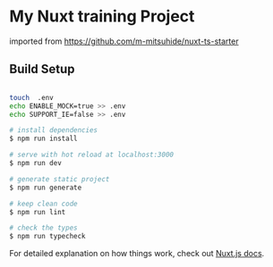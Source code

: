 # My Nuxt training Project

imported from https://github.com/m-mitsuhide/nuxt-ts-starter

## Build Setup

```bash

touch  .env
echo ENABLE_MOCK=true >> .env
echo SUPPORT_IE=false >> .env

# install dependencies
$ npm run install

# serve with hot reload at localhost:3000
$ npm run dev

# generate static project
$ npm run generate

# keep clean code
$ npm run lint

# check the types
$ npm run typecheck
```

For detailed explanation on how things work, check out [Nuxt.js docs](https://nuxtjs.org).
